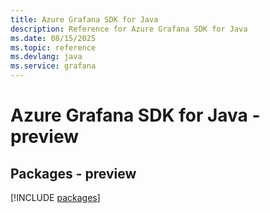 ```yaml
---
title: Azure Grafana SDK for Java
description: Reference for Azure Grafana SDK for Java
ms.date: 08/15/2025
ms.topic: reference
ms.devlang: java
ms.service: grafana
---
```

# Azure Grafana SDK for Java - preview
## Packages - preview
[!INCLUDE [packages](grafana-index.md)]